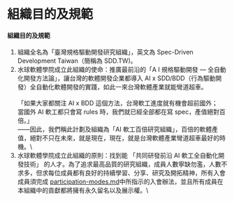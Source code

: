 # 組織目的及規範

#### 組織目的及規範

1. 組織全名為「臺灣規格驅動開發研究組織」，英文為 Spec-Driven Development Taiwan（簡稱為 SDD.TW)。
2. 水球軟體學院成立此組織的使命：推廣最前沿的「A I 規格驅動開發 — 全自動化開發方法論」，讓台灣的軟體開發企業都導入 AI x SDD/BDD（行為驅動開發）全自動化軟體開發的實踐，如此一來台灣軟體產業就能彎道超車。\
   \
   「如果大家都關注 AI x BDD 這個方法，台灣軟工進度就有機會超前國外；\
   當國外 AI 軟工都只會寫 rules 時，我們就已經全部都在寫 spec，產值絕對百倍。」\
   ——因此，我們稱此計劃及組織為「AI 軟工百倍研究組織」，百倍的軟體產值，絕對不只在未來，就是現在，現在，就是台灣軟體產業彎道超車最好的時機。\\
3. 水球軟體學院成立此組織的原則：找到能 「共同研發前沿 AI 軟工全自動化開發技術」 的人才。為了追求最高品質的研究組織，成員人數寧缺勿濫，人數不求多，但求每位成員都有良好的持續學習、分享、研究及開拓精神，所有入會成員須完成 [participation-modes.md](../quick-start/participation-modes.md "mention")中所指示的入會辦法，並且所有成員在本組織中的貢獻都將擁有永久留名以及展示權。\\
